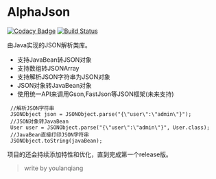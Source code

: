 # AlphaJson
[![Codacy Badge](https://api.codacy.com/project/badge/Grade/7e04b1f3b8a84959a6a0fbea77293e1a)](https://www.codacy.com/app/youlanqiang/alphajson?utm_source=github.com&amp;utm_medium=referral&amp;utm_content=youlanqiang/alphajson&amp;utm_campaign=Badge_Grade)
[![Build Status](https://www.travis-ci.org/youlanqiang/alphajson.svg?branch=master)](https://www.travis-ci.org/youlanqiang/alphajson)

由Java实现的JSON解析类库。

-   支持JavaBean转JSON对象
-   支持数组转JSONArray
-   支持解析JSON字符串为JSON对象
-   JSON对象转JavaBean对象
-   使用统一API来调用Gson,FastJson等JSON框架(未来支持)

```$java
 //解析JSON字符串
 JSONObject json = JSONObject.parse("{\"user\":\"admin\"}");
 //JSON对象转JavaBean
 User user = JSONObject.parse("{\"user\":\"admin\"}", User.class);
 //JavaBean直接打印JSON字符串
 JSONObject.toString(javaBean);   
```
项目的还会持续添加特性和优化，直到完成第一个release版。

> write by youlanqiang
